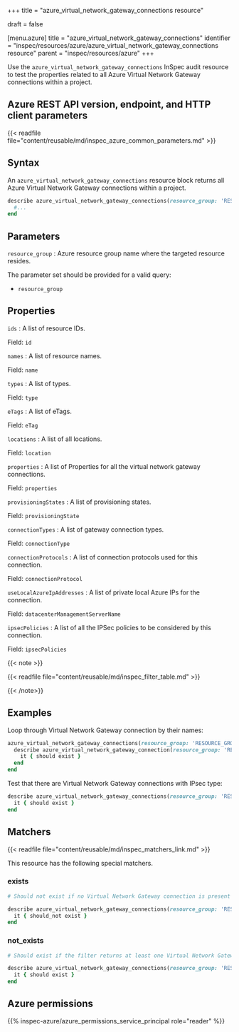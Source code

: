 +++
title = "azure_virtual_network_gateway_connections resource"

draft = false


[menu.azure]
title = "azure_virtual_network_gateway_connections"
identifier = "inspec/resources/azure/azure_virtual_network_gateway_connections resource"
parent = "inspec/resources/azure"
+++

Use the `azure_virtual_network_gateway_connections` InSpec audit resource to test the properties related to all Azure Virtual Network Gateway connections within a project.

## Azure REST API version, endpoint, and HTTP client parameters

{{< readfile file="content/reusable/md/inspec_azure_common_parameters.md" >}}

## Syntax

An `azure_virtual_network_gateway_connections` resource block returns all Azure Virtual Network Gateway connections within a project.

```ruby
describe azure_virtual_network_gateway_connections(resource_group: 'RESOURCE_GROUP') do
  #...
end
```

## Parameters

`resource_group`
: Azure resource group name where the targeted resource resides.

The parameter set should be provided for a valid query:

- `resource_group`

## Properties

`ids`
: A list of resource IDs.

  Field: `id`

`names`
: A list of resource names.

  Field: `name`

`types`
: A list of types.

  Field: `type`

`eTags`
: A list of eTags.

  Field: `eTag`

`locations`
: A list of all locations.

  Field: `location`

`properties`
: A list of Properties for all the virtual network gateway connections.

  Field: `properties`

`provisioningStates`
: A list of provisioning states.

  Field: `provisioningState`

`connectionTypes`
: A list of gateway connection types.

  Field: `connectionType`

`connectionProtocols`
: A list of connection protocols used for this connection.

  Field: `connectionProtocol`

`useLocalAzureIpAddresses`
: A list of private local Azure IPs for the connection.

  Field: `datacenterManagementServerName`

`ipsecPolicies`
: A list of all the IPSec policies to be considered by this connection.

  Field: `ipsecPolicies`

{{< note >}}

{{< readfile file="content/reusable/md/inspec_filter_table.md" >}}

{{< /note>}}

## Examples

Loop through Virtual Network Gateway connection by their names:

```ruby
azure_virtual_network_gateway_connections(resource_group: 'RESOURCE_GROUP').names.each do |name|
  describe azure_virtual_network_gateway_connection(resource_group: 'RESOURCE_GROUP', name: name) do
    it { should exist }
  end
end
```

Test that there are Virtual Network Gateway connections with IPsec type:

```ruby
describe azure_virtual_network_gateway_connections(resource_group: 'RESOURCE_GROUP').where(connectionType: 'VPN_CONNECTION_TYPE') do
  it { should exist }
end
```

## Matchers

{{< readfile file="content/reusable/md/inspec_matchers_link.md" >}}

This resource has the following special matchers.

### exists

```ruby
# Should not exist if no Virtual Network Gateway connection is present in the project and the resource group.

describe azure_virtual_network_gateway_connections(resource_group: 'RESOURCE_GROUP') do
  it { should_not exist }
end
```

### not_exists

```ruby
# Should exist if the filter returns at least one Virtual Network Gateway connection in the project and the resource group.

describe azure_virtual_network_gateway_connections(resource_group: 'RESOURCE_GROUP') do
  it { should exist }
end
```

## Azure permissions

{{% inspec-azure/azure_permissions_service_principal role="reader" %}}
